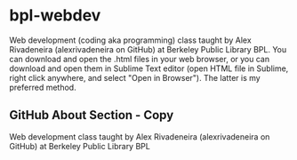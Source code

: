 # bpl-webdev
Web development (coding aka programming) class taught by Alex Rivadeneira (alexrivadeneira on GitHub) at Berkeley Public Library BPL. You can download and open the .html files in your web browser, or you can download and open them in Sublime Text editor (open HTML file in Sublime, right click anywhere, and select "Open in Browser"). The latter is my preferred method.

## GitHub About Section - Copy
Web development class taught by Alex Rivadeneira (alexrivadeneira on GitHub) at Berkeley Public Library BPL